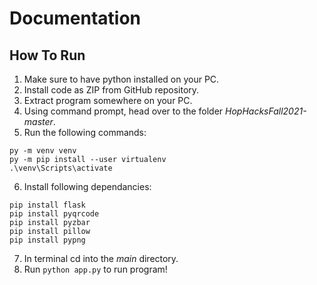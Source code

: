 # Documentation

## How To Run

1. Make sure to have python installed on your PC.
2. Install code as ZIP from GitHub repository.
3. Extract program somewhere on your PC.
4. Using command prompt, head over to the folder *HopHacksFall2021-master*.
5. Run the following commands:
```
py -m venv venv
py -m pip install --user virtualenv
.\venv\Scripts\activate
```
6. Install following dependancies:
```
pip install flask
pip install pyqrcode
pip install pyzbar
pip install pillow
pip install pypng
```
7. In terminal cd into the *main* directory.
8. Run `python app.py` to run program!
